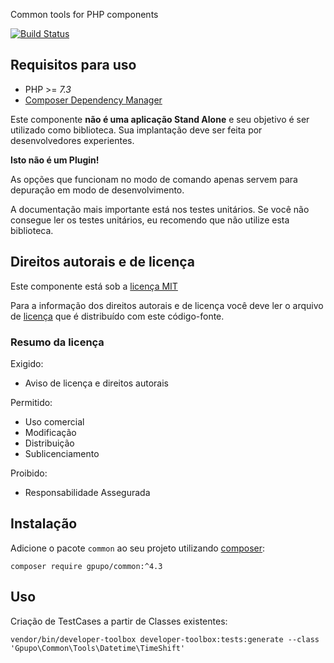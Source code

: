 Common tools for PHP components

[![Build Status](https://secure.travis-ci.org/gpupo/common.png?branch=master)](http://travis-ci.org/gpupo/common)


## Requisitos para uso

* PHP >= *7.3*
* [Composer Dependency Manager](http://getcomposer.org)

Este componente **não é uma aplicação Stand Alone** e seu objetivo é ser utilizado como biblioteca.
Sua implantação deve ser feita por desenvolvedores experientes.

**Isto não é um Plugin!**

As opções que funcionam no modo de comando apenas servem para depuração em modo de
desenvolvimento.

A documentação mais importante está nos testes unitários. Se você não consegue ler os testes unitários, eu recomendo que não utilize esta biblioteca.


## Direitos autorais e de licença

Este componente está sob a [licença MIT](https://github.com/gpupo/common-sdk/blob/master/LICENSE)

Para a informação dos direitos autorais e de licença você deve ler o arquivo
de [licença](https://github.com/gpupo/common-sdk/blob/master/LICENSE) que é distribuído com este código-fonte.

### Resumo da licença

Exigido:

- Aviso de licença e direitos autorais

Permitido:

- Uso comercial
- Modificação
- Distribuição
- Sublicenciamento

Proibido:

- Responsabilidade Assegurada

## Instalação

Adicione o pacote ``common`` ao seu projeto utilizando [composer](http://getcomposer.org):

    composer require gpupo/common:^4.3

## Uso

Criação de TestCases a partir de Classes existentes:

	vendor/bin/developer-toolbox developer-toolbox:tests:generate --class 'Gpupo\Common\Tools\Datetime\TimeShift'
